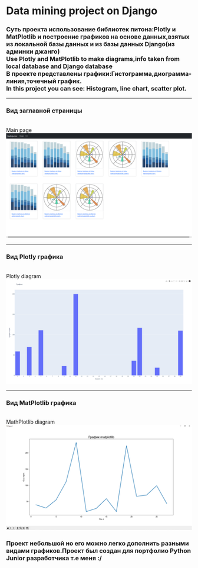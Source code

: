 <h1>Data mining project on Django</h1>
<h3>Cуть проекта использование библиотек питона:Plotly и MatPlotlib и построение графиков
на основе данных,взятых из локальной базы данных и из базы данных Django(из админки джанго)<br/>
Use Plotly and MatPlotlib to make diagrams,info taken from local database and Django database<br/>
В проекте представлены графики:Гистограмма,диограмма-линия,точечный график.<br/>
In this project you can see: Histogram, line chart, scatter plot.</h3><hr/>
<h3>Вид заглавной страницы</h3></br>
Main page
<img src='intro.png'><hr/>
<h3>Вид Plotly графика</h3></br>
Plotly diagram
<img src='intro1.png'><hr/>
<h3>Вид MatPlotlib графика</h3></br>
MathPlotlib diagram
<img src='intro3.png'>
<h3>Проект небольшой но его можно легко дополнить разными видами графиков.Проект был создан для портфолио Python Junior
разработчика т.е меня :/</h3>

